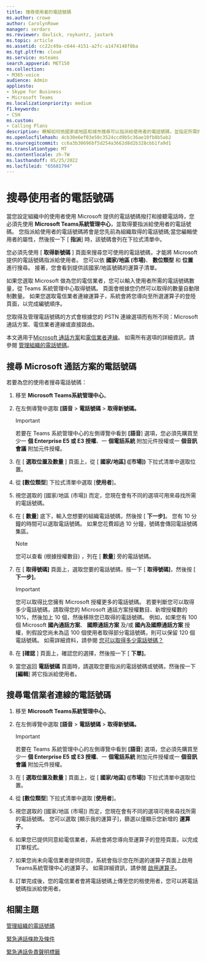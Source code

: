 ```yaml
---
title: 搜尋使用者的電話號碼
ms.author: crowe
author: CarolynRowe
manager: serdars
ms.reviewer: davlick, roykuntz, jastark
ms.topic: article
ms.assetid: cc22c49a-c644-4151-a2fc-a1474148f8ba
ms.tgt.pltfrm: cloud
ms.service: msteams
search.appverid: MET150
ms.collection:
- M365-voice
audience: Admin
appliesto:
- Skype for Business
- Microsoft Teams
ms.localizationpriority: medium
f1.keywords:
- CSH
ms.custom:
- Calling Plans
description: 瞭解如何依國家或地區和城市搜尋可以指派給使用者的電話號碼，並指定所需的號碼數量。
ms.openlocfilehash: 4cb30e6ef03e50c3524ccd9b5c36ae10fb8b5ab2
ms.sourcegitcommit: cc6a3b30696bf5d254a3662d8d2b328cbb1fa9d1
ms.translationtype: MT
ms.contentlocale: zh-TW
ms.lasthandoff: 05/25/2022
ms.locfileid: "65681794"
---
```

# <a name="search-for-telephone-numbers-for-users"></a>搜尋使用者的電話號碼

當您設定組織中的使用者使用 Microsoft 提供的電話號碼撥打和接聽電話時，您必須先使用 **Microsoft Teams系統管理中心**，並取得要指派給使用者的電話號碼。 您指派給使用者的電話號碼將會是您先前為組織取得的電話號碼;當您編輯使用者的屬性，然後按一下 [ **指派**] 時，該號碼會列在下拉式清單中。
  
您必須先使用 [ **取得新號碼** ] 頁面來搜尋您可使用的電話號碼，才能將 Microsoft 提供的電話號碼指派給使用者。 您可以依 **國家/地區 (市場)**、 **數位類型** 和 **位置** 進行搜尋。 接著，您會看到提供該國家/地區號碼的運算子清單。

如果您選取 Microsoft 做為您的電信業者，您可以輸入使用者所需的電話號碼數量，從 Teams 系統管理中心取得號碼。 頁面會根據您仍然可以取得的數量自動限制數量。 如果您選取電信業者連線運算子，系統會將您導向至所選運算子的登陸頁面，以完成編號順序。

您取得及管理電話號碼的方式會根據您的 PSTN 連線選項而有所不同：Microsoft 通話方案、電信業者連線或直接路由。

本文適用于[Microsoft 通話方案](#search-for-telephone-numbers-for-microsoft-calling-plans)和[電信業者連線](#search-for-telephone-numbers-for-operator-connect)。 如需所有選項的詳細資訊，請參閱 [管理組織的電話號碼](/microsoftteams/manage-phone-numbers-landing-page)。

## <a name="search-for-telephone-numbers-for-microsoft-calling-plans"></a>搜尋 Microsoft 通話方案的電話號碼

若要為您的使用者搜尋電話號碼：
  
1. 移至 **Microsoft Teams系統管理中心**。

2. 在左側導覽中選取 **[語音**  >  **電話號碼**  >  **取得新號碼。**
  
    > [!IMPORTANT]
    > 若要在 Teams 系統管理中心的左側導覽中看到 **[語音**] 選項，您必須先購買至少一 **個 Enterprise E5 或 E3 授權**、一 **個電話系統** 附加元件授權或一 **個音訊會議** 附加元件授權。  

3. 在 [ **選取位置及數量** ] 頁面上，從 [ **國家/地區] ([市場])** 下拉式清單中選取位置。

4. 從 **[數位類型**] 下拉式清單中選取 [**使用者**]。

5. 視您選取的 [國家/地區 (市場]) 而定，您現在會有不同的選項可用來尋找所需的電話號碼。  

6. 在 [ **數量**] 底下，輸入您想要的組織電話號碼，然後按 [ **下一步]**。 您有 10 分鐘的時間可以選取電話號碼。 如果您花費超過 10 分鐘，號碼會傳回電話號碼集區。

    > [!NOTE]
    > 您可以查看 (根據授權數目) ，列在 [ **數量**] 旁的電話號碼。
  
7. 在 [ **取得號碼]** 頁面上，選取您要的電話號碼，按一下 [ **取得號碼]**，然後按 [ **下一步]**。

    > [!IMPORTANT]
    > 您可以取得比您擁有 Microsoft 授權更多的電話號碼。 若要判斷您可以取得多少電話號碼，請取得您的 Microsoft 通話方案授權數目、新增授權數的 10%，然後加上 10 個，然後移除您已取得的電話號碼。 例如，如果您有 100 個 Microsoft **國內通話方案**、 **國際通話方案** 及/或 **國內及國際通話方案** 授權，則假設您尚未為這 100 個使用者取得部分電話號碼，則可以保留 120 個電話號碼。 如需詳細資料，請參閱 [您可以取得多少電話號碼？](./how-many-phone-numbers-can-you-get.md)

8. 在 **[確認** ] 頁面上，確認您的選擇，然後按一下 [ **下單]**。

9. 當您返回 **電話號碼** 頁面時，請選取您要指派的電話號碼或號碼，然後按一下 **[編輯**] 將它指派給使用者。

## <a name="search-for-telephone-numbers-for-operator-connect"></a>搜尋電信業者連線的電話號碼

1. 移至 **Microsoft Teams系統管理中心**。

2. 在左側導覽中選取 **[語音**  >  **電話號碼**  >  **取得新號碼。**
  
    > [!IMPORTANT]
    > 若要在 Teams 系統管理中心的左側導覽中看到 **[語音**] 選項，您必須先購買至少一 **個 Enterprise E5 或 E3 授權**、一 **個電話系統** 附加元件授權或一 **個音訊會議** 附加元件授權。  

3. 在 [ **選取位置及數量** ] 頁面上，從 [ **國家/地區] ([市場])** 下拉式清單中選取位置。

4. 從 **[數位類型**] 下拉式清單中選取 [**使用者**]。

5. 視您選取的 [國家/地區 (市場]) 而定，您現在會有不同的選項可用來尋找所需的電話號碼。 您可以選取 [顯示我的運算子]，篩選以僅顯示您新增的 **運算子**。

6. 如果您已提供同意給電信業者，系統會將您導向至運算子的登陸頁面，以完成訂單程式。

7. 如果您尚未向電信業者提供同意，系統會指示您在所選的運算子頁面上啟用Teams系統管理中心的運算子。 如需詳細資訊，請參閱 [啟用運算子](operator-connect-configure.md#enable-an-operator)。

8. 訂單完成後，您的電信業者會將電話號碼上傳至您的租使用者，您可以將電話號碼指派給使用者。  

## <a name="related-topics"></a>相關主題

[管理組織的電話號碼](manage-phone-numbers-landing-page.md)

[緊急通話條款及條件](./emergency-calling-terms-and-conditions.md)

[緊急通話免責聲明標籤](https://github.com/MicrosoftDocs/OfficeDocs-SkypeForBusiness/blob/live/Teams/downloads/emergency-calling/emergency-calling-label-(en-us)-(v.1.0).zip?raw=true)
